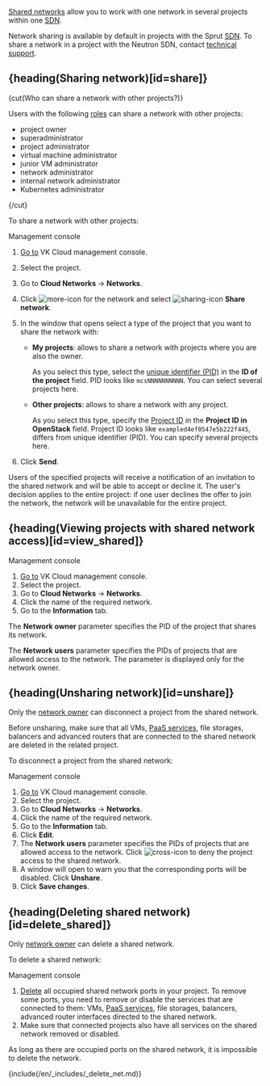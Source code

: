 [Shared networks](../../concepts/net-types#shared_net) allow you to work with one network in several projects within one [SDN](../../concepts/architecture#sdns_used).

<info>

Network sharing is available by default in projects with the Sprut [SDN](../../concepts/architecture#sdns_used). To share a network in a project with the Neutron SDN, contact [technical support](mailto:support@mcs.mail.ru).

</info>

## {heading(Sharing network)[id=share]}

{cut(Who can share a network with other projects?)}

Users with the following [roles](/ru/tools-for-using-services/account/concepts/rolesandpermissions) can share a network with other projects:

- project owner
- superadministrator
- project administrator
- virtual machine administrator
- junior VM administrator
- network administrator
- internal network administrator
- Kubernetes administrator

{/cut}

To share a network with other projects:

<tabs>
<tablist>
<tab>Management console</tab>
</tablist>
<tabpanel>

1. [Go to](https://msk.cloud.vk.com/app/en/) VK Cloud management console.
1. Select the project.
1. Go to **Cloud Networks** → **Networks**.
1. Click ![more-icon](/ru/assets/more-icon.svg "inline") for the network and select ![sharing-icon](/ru/assets/sharing-icon.svg "inline") **Share network**.
1. In the window that opens select a type of the project that you want to share the network with:

   - **My projects**: allows to share a network with projects where you are also the owner.

     As you select this type, select the [unique identifier (PID)](/en/tools-for-using-services/account/instructions/project-settings/manage#getting_project_id) in the **ID of the project** field. PID looks like `mcsNNNNNNNNNN`. You can select several projects here.

   - **Other projects**: allows to share a network with any project.

     As you select this type, specify the [Project ID](/en/tools-for-using-services/api/rest-api/endpoints#getting_project_id) in the **Project ID in OpenStack** field. Project ID looks like `exampled4ef0547e5b222f445`, differs from unique identifier (PID). You can specify several projects here.
1. Click **Send**.

</tabpanel>
</tabs>

Users of the specified projects will receive a notification of an invitation to the shared network and will be able to accept or decline it. The user's decision applies to the entire project: if one user declines the offer to join the network, the network will be unavailable for the entire project.

## {heading(Viewing projects with shared network access)[id=view_shared]}

<tabs>
<tablist>
<tab>Management console</tab>
</tablist>
<tabpanel>

1. [Go to](https://msk.cloud.vk.com/app/en/) VK Cloud management console.
1. Select the project.
1. Go to **Cloud Networks** → **Networks**.
1. Click the name of the required network.
1. Go to the **Information** tab.

The **Network owner** parameter specifies the PID of the project that shares its network.

The **Network users** parameter specifies the PIDs of projects that are allowed access to the network. The parameter is displayed only for the network owner.

</tabpanel>
</tabs>

## {heading(Unsharing network)[id=unshare]}

Only the [network owner](../../concepts/net-types#shared_net) can disconnect a project from the shared network.

Before unsharing, make sure that all VMs, [PaaS services](/en/intro/start/concepts/architecture), file storages, balancers and advanced routers that are connected to the shared network are deleted in the related project.

To disconnect a project from the shared network:

<tabs>
<tablist>
<tab>Management console</tab>
</tablist>
<tabpanel>

1. [Go to](https://msk.cloud.vk.com/app/en/) VK Cloud management console.
1. Select the project.
1. Go to **Cloud Networks** → **Networks**.
1. Click the name of the required network.
1. Go to the **Information** tab.
1. Click **Edit**.
1. The **Network users** parameter specifies the PIDs of projects that are allowed access to the network. Click ![cross-icon](/ru/assets/cross-icon.svg "inline") to deny the project access to the shared network.
1. A window will open to warn you that the corresponding ports will be disabled. Click **Unshare**.
1. Click **Save changes**.

</tabpanel>
</tabs>

## {heading(Deleting shared network)[id=delete_shared]}

Only [network owner](../../concepts/net-types#shared_net) can delete a shared network.

To delete a shared network:

<tabs>
<tablist>
<tab>Management console</tab>
</tablist>
<tabpanel>

1. [Delete](../ports#deleting_a_port) all occupied shared network ports in your project. To remove some ports, you need to remove or disable the services that are connected to them: VMs, [PaaS services](/ru/intro/start/concepts/architecture), file storages, balancers, advanced router interfaces directed to the shared network.
1. Make sure that connected projects also have all services on the shared network removed or disabled.

 <warn>
 As long as there are occupied ports on the shared network, it is impossible to delete the network.
 </warn>

{include(/en/_includes/_delete_net.md)}

</tabpanel>
</tabs>
